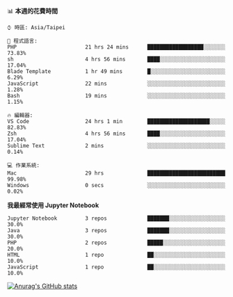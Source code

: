 <!--### Hi there 👋-->

<!--
**treevel/treevel** is a ✨ _special_ ✨ repository because its `README.md` (this file) appears on your GitHub profile.

Here are some ideas to get you started:

- 🔭 I’m currently working on ...
- 🌱 I’m currently learning ...
- 👯 I’m looking to collaborate on ...
- 🤔 I’m looking for help with ...
- 💬 Ask me about ...
- 📫 How to reach me: ...
- 😄 Pronouns: ...
- ⚡ Fun fact: ...
-->

<!--START_SECTION:waka-->
📊 **本週的花費時間** 

```text
⌚︎ 時區: Asia/Taipei

💬 程式語言: 
PHP                      21 hrs 24 mins      ██████████████████░░░░░░░   73.83% 
sh                       4 hrs 56 mins       ████░░░░░░░░░░░░░░░░░░░░░   17.04% 
Blade Template           1 hr 49 mins        █░░░░░░░░░░░░░░░░░░░░░░░░   6.29% 
JavaScript               22 mins             ░░░░░░░░░░░░░░░░░░░░░░░░░   1.28% 
Bash                     19 mins             ░░░░░░░░░░░░░░░░░░░░░░░░░   1.15%

🔥 編輯器: 
VS Code                  24 hrs 1 min        ████████████████████░░░░░   82.83% 
Zsh                      4 hrs 56 mins       ████░░░░░░░░░░░░░░░░░░░░░   17.04% 
Sublime Text             2 mins              ░░░░░░░░░░░░░░░░░░░░░░░░░   0.14%

💻 作業系統: 
Mac                      29 hrs              █████████████████████████   99.98% 
Windows                  0 secs              ░░░░░░░░░░░░░░░░░░░░░░░░░   0.02%

```

**我最經常使用 Jupyter Notebook** 

```text
Jupyter Notebook         3 repos             ███████░░░░░░░░░░░░░░░░░░   30.0% 
Java                     3 repos             ███████░░░░░░░░░░░░░░░░░░   30.0% 
PHP                      2 repos             █████░░░░░░░░░░░░░░░░░░░░   20.0% 
HTML                     1 repo              ██░░░░░░░░░░░░░░░░░░░░░░░   10.0% 
JavaScript               1 repo              ██░░░░░░░░░░░░░░░░░░░░░░░   10.0%

```



<!--END_SECTION:waka-->

<!-- GitHub Stats Card-->
[![Anurag's GitHub stats](https://github-readme-stats.vercel.app/api?username=treevel&show_icons=true&theme=monokai&count_private=true)](https://github.com/anuraghazra/github-readme-stats)
